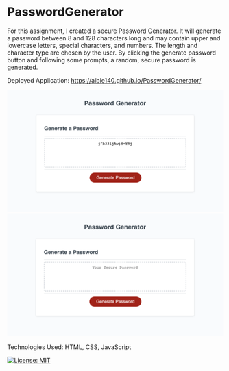 # PasswordGenerator
For this assignment, I created a secure Password Generator. It will generate a password between 8 and 128 characters long and may contain upper and lowercase letters, special characters, and numbers. The length and character type are chosen by the user. By clicking the generate password button and following some prompts, a random, secure password is generated. 

Deployed Application: https://albie140.github.io/PasswordGenerator/

![Password Generator Image](pwg1.png)
![Password Generator Image](pwg2.png)

Technologies Used:
HTML, CSS, JavaScript

[![License: MIT](https://img.shields.io/badge/License-MIT-yellow.svg)](https://opensource.org/licenses/MIT)

